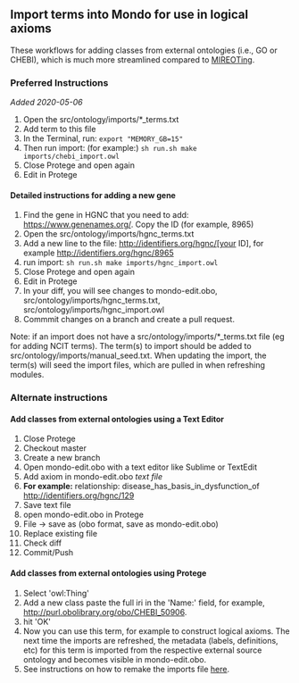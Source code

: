 ## Import terms into Mondo for use in logical axioms

These workflows for adding classes from external ontologies (i.e., GO or CHEBI), which is much more streamlined compared to [MIREOTing](https://github.com/obophenotype/human-phenotype-ontology/wiki/Editor-Guide#mireoting).

### Preferred Instructions

_Added 2020-05-06_

1. Open the src/ontology/imports/*_terms.txt
2. Add term to this file
3. In the Terminal, run: `export "MEMORY_GB=15"`
4. Then run import: (for example:)
`sh run.sh make imports/chebi_import.owl`
4. Close Protege and open again
5. Edit in Protege

#### Detailed instructions for adding a new gene

1. Find the gene in HGNC that you need to add:
https://www.genenames.org/. Copy the ID (for example, 8965)
2. Open the src/ontology/imports/hgnc_terms.txt
3. Add a new line to the file: http://identifiers.org/hgnc/[your ID], for example http://identifiers.org/hgnc/8965
5. run import:
`sh run.sh make imports/hgnc_import.owl`
4. Close Protege and open again
5. Edit in Protege
6. In your diff, you will see changes to mondo-edit.obo, src/ontology/imports/hgnc_terms.txt, src/ontology/imports/hgnc_import.owl
7. Commmit changes on a branch and create a pull request.

Note: if an import does not have a src/ontology/imports/*_terms.txt file (eg for adding NCIT terms). The term(s) to import should be added to src/ontology/imports/manual_seed.txt.  When updating the import, the term(s) will seed the import files, which are pulled in when refreshing modules.

### Alternate instructions

#### Add classes from external ontologies using a Text Editor

1. Close Protege
1. Checkout master
1. Create a new branch
1. Open mondo-edit.obo with a text editor like Sublime or TextEdit
1. Add axiom in mondo-edit.obo *text file*
1. **For example:**  relationship: disease_has_basis_in_dysfunction_of http://identifiers.org/hgnc/129
1. Save text file
1. open mondo-edit.obo in Protege
1. File -> save as (obo format, save as mondo-edit.obo)
1. Replace existing file  
1. Check diff
1. Commit/Push

#### Add classes from external ontologies using Protege

1. Select 'owl:Thing'
1. Add a new class
paste the full iri in the 'Name:' field, for example, http://purl.obolibrary.org/obo/CHEBI_50906.
1. hit 'OK'
1. Now you can use this term, for example to construct logical axioms. The next time the imports are refreshed, the metadata (labels, definitions, etc) for this term is imported from the respective external source ontology and becomes visible in mondo-edit.obo.
1. See instructions on how to remake the imports file [here](../developer-guide/imports.md).

